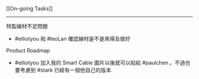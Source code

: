 [[On-going Tasks]]

---

特製線材不足問題
- #elliotyou 和 #leoLan 確認線材是不是來得及做好

Product Roadmap
- #elliotyou 加入我的 Smart Cable 圖片以後就可以貼給 #paulchen 。不過也要考慮到 #stark 已經有一個他自己的版本

